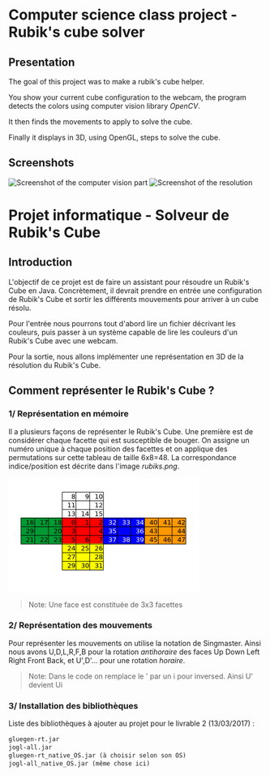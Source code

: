 Computer science class project - Rubik's cube solver
====================================================

## Presentation

The goal of this project was to make a rubik's cube helper. 

You show your current cube configuration to the webcam, the program detects the 
colors using computer vision library *OpenCV*.

It then finds the movements to apply to solve the cube.

Finally it displays in 3D, using OpenGL, steps to solve the cube.

## Screenshots

![Screenshot of the computer vision part](https://github.com/nicolasbonnet1/rubikint/blob/master/img1.png)
![Screenshot of the resolution](https://github.com/nicolasbonnet1/rubikint/blob/master/img2.png)


Projet informatique - Solveur de Rubik's Cube
=============================================

## Introduction
L'objectif de ce projet est de faire un assistant pour résoudre un Rubik's Cube en Java. Concrètement, il devrait prendre en entrée une configuration de Rubik's Cube et sortir les différents mouvements pour arriver à un cube résolu.
 
Pour l'entrée nous pourrons tout d'abord lire un fichier décrivant les couleurs, puis passer à un système capable de lire les couleurs d'un Rubik's Cube avec une webcam.

Pour la sortie, nous allons implémenter une représentation en 3D de la résolution du Rubik's Cube.



## Comment représenter le Rubik's Cube ?
### 1/ Représentation en mémoire 
Il a plusieurs façons de représenter le Rubik's Cube. Une première est de considérer chaque facette qui est susceptible de bouger. On assigne un numéro unique à chaque position des facettes et on applique des permutations sur cette tableau de taille 6x8=48. La correspondance indice/position est décrite dans l'image *rubiks.png*.

![Image associant les indices aux positions](https://raw.githubusercontent.com/Roxasispoor/Rubik-int/master/rubiks.png)

> Note: Une face est constituée  de 3x3 facettes

### 2/ Représentation des mouvements
Pour représenter les mouvements on utilise la notation de Singmaster.
Ainsi nous avons U,D,L,R,F,B pour la rotation *antihoraire* des faces Up Down Left Right Front Back, et U',D'... pour une rotation *horaire*.

> Note: Dans le code on remplace le ' par un i pour inversed. Ainsi U' devient Ui


### 3/ Installation des bibliothèques

Liste des bibliothèques à ajouter au projet pour le livrable 2 (13/03/2017) :
    
    gluegen-rt.jar 
    jogl-all.jar 
    gluegen-rt_native_OS.jar (à choisir selon son OS)
    jogl-all_native_OS.jar (même chose ici)


